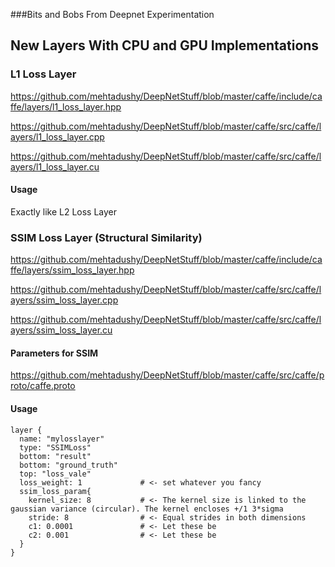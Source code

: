 ###Bits and Bobs From Deepnet Experimentation

## New Layers With CPU and GPU Implementations
### L1 Loss Layer
https://github.com/mehtadushy/DeepNetStuff/blob/master/caffe/include/caffe/layers/l1_loss_layer.hpp

https://github.com/mehtadushy/DeepNetStuff/blob/master/caffe/src/caffe/layers/l1_loss_layer.cpp

https://github.com/mehtadushy/DeepNetStuff/blob/master/caffe/src/caffe/layers/l1_loss_layer.cu
#### Usage
Exactly like L2 Loss Layer

### SSIM Loss Layer (Structural Similarity)
https://github.com/mehtadushy/DeepNetStuff/blob/master/caffe/include/caffe/layers/ssim_loss_layer.hpp

https://github.com/mehtadushy/DeepNetStuff/blob/master/caffe/src/caffe/layers/ssim_loss_layer.cpp

https://github.com/mehtadushy/DeepNetStuff/blob/master/caffe/src/caffe/layers/ssim_loss_layer.cu
#### Parameters for SSIM
https://github.com/mehtadushy/DeepNetStuff/blob/master/caffe/src/caffe/proto/caffe.proto
#### Usage
```
layer {
  name: "mylosslayer"
  type: "SSIMLoss"
  bottom: "result"
  bottom: "ground_truth"
  top: "loss_vale"
  loss_weight: 1             # <- set whatever you fancy
  ssim_loss_param{
    kernel_size: 8           # <- The kernel size is linked to the gaussian variance (circular). The kernel encloses +/1 3*sigma 
    stride: 8                # <- Equal strides in both dimensions
    c1: 0.0001               # <- Let these be
    c2: 0.001                # <- Let these be
  }
}
```

